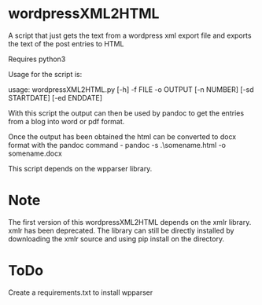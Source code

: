 # wordpressXML2HTML
A script that just gets the text from a wordpress xml export file and exports the text of the post entries to HTML

Requires python3 

Usage for the script is:

usage: wordpressXML2HTML.py [-h] -f FILE -o OUTPUT [-n NUMBER] [-sd STARTDATE]
                            [-ed ENDDATE]

With this script the output can then be used by pandoc to get the entries from a blog into word or pdf format. 

Once the output has been obtained the html can be converted to docx format with the pandoc command - pandoc -s .\somename.html -o somename.docx

This script depends on the wpparser library. 

 Note
======
 The first version of this wordpressXML2HTML depends on the xmlr library. xmlr has been deprecated. The library can still be directly installed by downloading the xmlr source and using pip install on the directory. 

 ToDo
======

 Create a requirements.txt to install wpparser 
